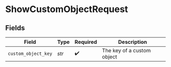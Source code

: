 # ShowCustomObjectRequest


## Fields

| Field                      | Type                       | Required                   | Description                |
| -------------------------- | -------------------------- | -------------------------- | -------------------------- |
| `custom_object_key`        | *str*                      | :heavy_check_mark:         | The key of a custom object |